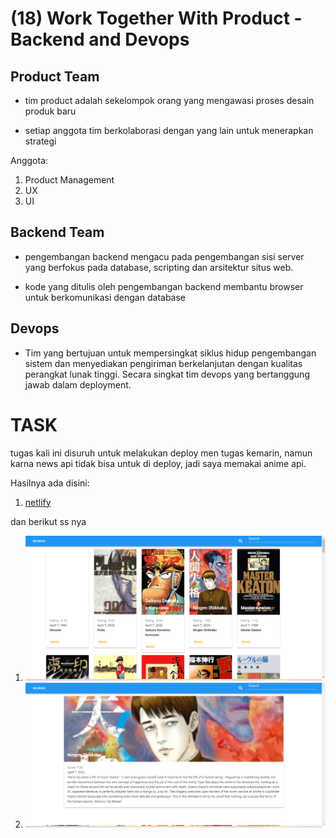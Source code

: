 # (18) Work Together With Product - Backend and Devops

## Product Team

- tim product adalah sekelompok orang yang mengawasi proses desain produk baru

- setiap anggota tim berkolaborasi dengan yang lain untuk menerapkan strategi

Anggota:

1. Product Management
2. UX
3. UI

## Backend Team

- pengembangan backend mengacu pada pengembangan sisi server yang berfokus pada database, scripting dan arsitektur situs web.

- kode yang ditulis oleh pengembangan backend membantu browser untuk berkomunikasi dengan database

## Devops

- Tim yang bertujuan untuk mempersingkat siklus hidup pengembangan sistem dan menyediakan pengiriman berkelanjutan dengan kualitas perangkat lunak tinggi.
  Secara singkat tim devops yang bertanggung jawab dalam deployment.

# TASK

tugas kali ini disuruh untuk melakukan deploy men tugas kemarin, namun karna news api tidak bisa untuk di deploy, jadi saya memakai anime api.

Hasilnya ada disini:

1. [netlify](https://roland-altera-vuejs.netlify.app/#/)

dan berikut ss nya

1. ![ini](screenshots/1.png)
2. ![ini](screenshots/2.png)
